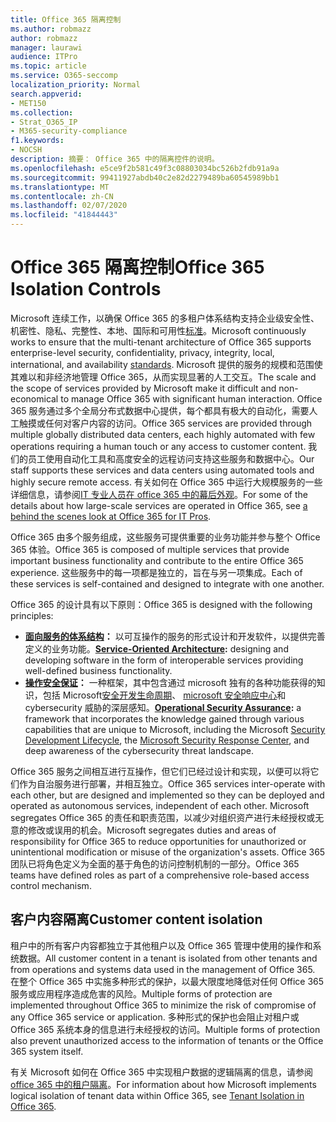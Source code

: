 ```yaml
---
title: Office 365 隔离控制
ms.author: robmazz
author: robmazz
manager: laurawi
audience: ITPro
ms.topic: article
ms.service: O365-seccomp
localization_priority: Normal
search.appverid:
- MET150
ms.collection:
- Strat_O365_IP
- M365-security-compliance
f1.keywords:
- NOCSH
description: 摘要： Office 365 中的隔离控件的说明。
ms.openlocfilehash: e5ce9f2b581c49f3c08803034bc526b2fdb91a9a
ms.sourcegitcommit: 99411927abdb40c2e82d2279489ba60545989bb1
ms.translationtype: MT
ms.contentlocale: zh-CN
ms.lasthandoff: 02/07/2020
ms.locfileid: "41844443"
---
```

# <a name="office-365-isolation-controls"></a><span data-ttu-id="2704e-103">Office 365 隔离控制</span><span class="sxs-lookup"><span data-stu-id="2704e-103">Office 365 Isolation Controls</span></span> 

<span data-ttu-id="2704e-104">Microsoft 连续工作，以确保 Office 365 的多租户体系结构支持企业级安全性、机密性、隐私、完整性、本地、国际和可用性[标准](https://www.microsoft.com/TrustCenter/Compliance?service=Office#Icons)。</span><span class="sxs-lookup"><span data-stu-id="2704e-104">Microsoft continuously works to ensure that the multi-tenant architecture of Office 365 supports enterprise-level security, confidentiality, privacy, integrity, local, international, and availability [standards](https://www.microsoft.com/TrustCenter/Compliance?service=Office#Icons).</span></span> <span data-ttu-id="2704e-105">Microsoft 提供的服务的规模和范围使其难以和非经济地管理 Office 365，从而实现显著的人工交互。</span><span class="sxs-lookup"><span data-stu-id="2704e-105">The scale and the scope of services provided by Microsoft make it difficult and non-economical to manage Office 365 with significant human interaction.</span></span> <span data-ttu-id="2704e-106">Office 365 服务通过多个全局分布式数据中心提供，每个都具有极大的自动化，需要人工触摸或任何对客户内容的访问。</span><span class="sxs-lookup"><span data-stu-id="2704e-106">Office 365 services are provided through multiple globally distributed data centers, each highly automated with few operations requiring a human touch or any access to customer content.</span></span> <span data-ttu-id="2704e-107">我们的员工使用自动化工具和高度安全的远程访问支持这些服务和数据中心。</span><span class="sxs-lookup"><span data-stu-id="2704e-107">Our staff supports these services and data centers using automated tools and highly secure remote access.</span></span> <span data-ttu-id="2704e-108">有关如何在 Office 365 中运行大规模服务的一些详细信息，请参阅[IT 专业人员在 office 365 中的幕后外观](https://channel9.msdn.com/Events/SharePoint-Conference/2014/SPC202)。</span><span class="sxs-lookup"><span data-stu-id="2704e-108">For some of the details about how large-scale services are operated in Office 365, see [a behind the scenes look at Office 365 for IT Pros](https://channel9.msdn.com/Events/SharePoint-Conference/2014/SPC202).</span></span>

<span data-ttu-id="2704e-109">Office 365 由多个服务组成，这些服务可提供重要的业务功能并参与整个 Office 365 体验。</span><span class="sxs-lookup"><span data-stu-id="2704e-109">Office 365 is composed of multiple services that provide important business functionality and contribute to the entire Office 365 experience.</span></span> <span data-ttu-id="2704e-110">这些服务中的每一项都是独立的，旨在与另一项集成。</span><span class="sxs-lookup"><span data-stu-id="2704e-110">Each of these services is self-contained and designed to integrate with one another.</span></span>

<span data-ttu-id="2704e-111">Office 365 的设计具有以下原则：</span><span class="sxs-lookup"><span data-stu-id="2704e-111">Office 365 is designed with the following principles:</span></span>

 - <span data-ttu-id="2704e-112">**[面向服务的体系结构](https://msdn.microsoft.com/library/aa480021.aspx)：** 以可互操作的服务的形式设计和开发软件，以提供完善定义的业务功能。</span><span class="sxs-lookup"><span data-stu-id="2704e-112">**[Service-Oriented Architecture](https://msdn.microsoft.com/library/aa480021.aspx):** designing and developing software in the form of interoperable services providing well-defined business functionality.</span></span>
 - <span data-ttu-id="2704e-113">**[操作安全保证](https://www.microsoft.com/download/details.aspx?id=40872)：** 一种框架，其中包含通过 microsoft 独有的各种功能获得的知识，包括 Microsoft[安全开发生命周期](https://www.microsoft.com/sdl/default.aspx)、 [microsoft 安全响应中心](https://technet.microsoft.com/library/dn440717.aspx)和 cybersecurity 威胁的深层感知。</span><span class="sxs-lookup"><span data-stu-id="2704e-113">**[Operational Security Assurance](https://www.microsoft.com/download/details.aspx?id=40872):** a framework that incorporates the knowledge gained through various capabilities that are unique to Microsoft, including the Microsoft [Security Development Lifecycle](https://www.microsoft.com/sdl/default.aspx), the [Microsoft Security Response Center](https://technet.microsoft.com/library/dn440717.aspx), and deep awareness of the cybersecurity threat landscape.</span></span>

<span data-ttu-id="2704e-114">Office 365 服务之间相互进行互操作，但它们已经过设计和实现，以便可以将它们作为自治服务进行部署，并相互独立。</span><span class="sxs-lookup"><span data-stu-id="2704e-114">Office 365 services inter-operate with each other, but are designed and implemented so they can be deployed and operated as autonomous services, independent of each other.</span></span> <span data-ttu-id="2704e-115">Microsoft segregates Office 365 的责任和职责范围，以减少对组织资产进行未经授权或无意的修改或误用的机会。</span><span class="sxs-lookup"><span data-stu-id="2704e-115">Microsoft segregates duties and areas of responsibility for Office 365 to reduce opportunities for unauthorized or unintentional modification or misuse of the organization's assets.</span></span> <span data-ttu-id="2704e-116">Office 365 团队已将角色定义为全面的基于角色的访问控制机制的一部分。</span><span class="sxs-lookup"><span data-stu-id="2704e-116">Office 365 teams have defined roles as part of a comprehensive role-based access control mechanism.</span></span>

## <a name="customer-content-isolation"></a><span data-ttu-id="2704e-117">客户内容隔离</span><span class="sxs-lookup"><span data-stu-id="2704e-117">Customer content isolation</span></span>

<span data-ttu-id="2704e-118">租户中的所有客户内容都独立于其他租户以及 Office 365 管理中使用的操作和系统数据。</span><span class="sxs-lookup"><span data-stu-id="2704e-118">All customer content in a tenant is isolated from other tenants and from operations and systems data used in the management of Office 365.</span></span> <span data-ttu-id="2704e-119">在整个 Office 365 中实施多种形式的保护，以最大限度地降低对任何 Office 365 服务或应用程序造成危害的风险。</span><span class="sxs-lookup"><span data-stu-id="2704e-119">Multiple forms of protection are implemented throughout Office 365 to minimize the risk of compromise of any Office 365 service or application.</span></span> <span data-ttu-id="2704e-120">多种形式的保护也会阻止对租户或 Office 365 系统本身的信息进行未经授权的访问。</span><span class="sxs-lookup"><span data-stu-id="2704e-120">Multiple forms of protection also prevent unauthorized access to the information of tenants or the Office 365 system itself.</span></span>

<span data-ttu-id="2704e-121">有关 Microsoft 如何在 Office 365 中实现租户数据的逻辑隔离的信息，请参阅[office 365 中的租户隔离](office-365-tenant-isolation-overview.md)。</span><span class="sxs-lookup"><span data-stu-id="2704e-121">For information about how Microsoft implements logical isolation of tenant data within Office 365, see [Tenant Isolation in Office 365](office-365-tenant-isolation-overview.md).</span></span>
